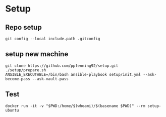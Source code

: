 # Setup

## Repo setup
```shell
git config --local include.path .gitconfig
```

## setup new machine
```shell
git clone https://github.com/ppfenning92/setup.git
./setup/prepare.sh
ANSIBLE_EXECUTABLE=/bin/bash ansible-playbook setup/init.yml --ask-become-pass --ask-vault-pass
```

## Test
```shell
docker run -it -v "$PWD:/home/$(whoami)/$(basename $PWD)" --rm setup-ubuntu
```
